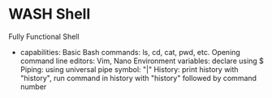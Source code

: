 # WASH Shell
Fully Functional Shell
- capabilities:
    Basic Bash commands: ls, cd, cat, pwd, etc.
    Opening command line editors: Vim, Nano
    Environment variables: declare using $
    Piping: using universal pipe symbol: "|"
    History: print history with "history", run command in history with "history" followed by command number
